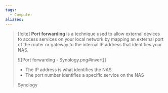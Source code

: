 ```yaml
---
tags:
  - Computer
aliases:
---
```


> [!cite] **Port forwarding** is a technique used to allow external devices to access services on your local network by mapping an external port of the router or gateway to the internal IP address that identifies your NAS.
>
> ![[Port forwarding - Synology.png#invert]]
> 
> - The IP address is what identifies the NAS
> - The port number identifies a specific service on the NAS
>   
> Synology


